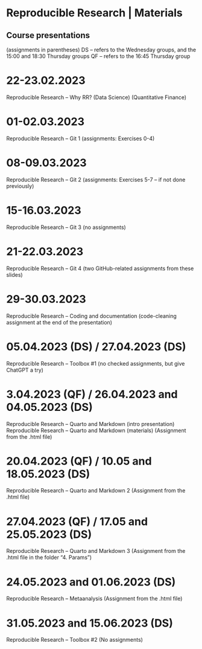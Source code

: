 # Reproducible Research | Materials
## Course presentations
(assignments in parentheses)
DS – refers to the Wednesday groups, and the 15:00 and 18:30 Thursday groups
QF – refers to the 16:45 Thursday group

# 22-23.02.2023
 Reproducible Research – Why RR? (Data Science) (Quantitative Finance)

# 01-02.03.2023
 Reproducible Research – Git 1 (assignments: Exercises 0-4)

# 08-09.03.2023
 Reproducible Research – Git 2 (assignments: Exercises 5-7 – if not done previously)

# 15-16.03.2023
Reproducible Research – Git 3 (no assignments)

# 21-22.03.2023
Reproducible Research – Git 4 (two GitHub-related assignments from these slides)

# 29-30.03.2023
Reproducible Research – Coding and documentation (code-cleaning assignment at the end of the presentation)

# 05.04.2023 (DS) / 27.04.2023 (DS)
Reproducible Research – Toolbox #1 (no checked assignments, but give ChatGPT a try)

# 3.04.2023 (QF) / 26.04.2023 and 04.05.2023 (DS)
Reproducible Research – Quarto and Markdown (intro presentation)
Reproducible Research – Quarto and Markdown (materials) (Assignment from the .html file)

# 20.04.2023 (QF) / 10.05 and 18.05.2023 (DS)
Reproducible Research – Quarto and Markdown 2 (Assignment from the .html file)

# 27.04.2023 (QF) / 17.05 and 25.05.2023 (DS)
Reproducible Research – Quarto and Markdown 3 (Assignment from the .html file in the folder “4. Params”)

# 24.05.2023 and 01.06.2023 (DS)
Reproducible Research – Metaanalysis (Assignment from the .html file)

# 31.05.2023 and 15.06.2023 (DS)
Reproducible Research – Toolbox #2 (No assignments)
